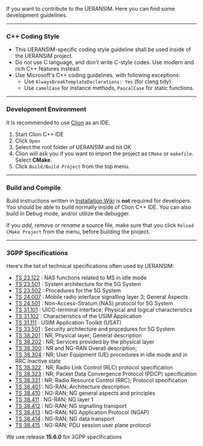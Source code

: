 If you want to contribute to the UERANSIM. Here you can find some development guidelines.

---

### C++ Coding Style

- This UERANSIM-specific coding style guideline shall be used inside of the UERANSIM project.
- Do not use C language, and don't write C-style codes. Use modern and rich C++ features instead.
- Use Microsoft's C++ coding guidelines, with following exceptions:
    - Use `AlwaysBreakTemplateDeclarations: Yes` (for clang tidy)
    - Use `camelCase` for instance methods, `PascalCase` for static functions.

---

### Development Environment

It is recommended to use [Clion](https://www.jetbrains.com/clion/) as an IDE.

1. Start Clion C++ IDE
2. Click `Open`
3. Select the root folder of UERANSIM and hit OK
4. Clion will ask you if you want to import the project as `CMake` or `makefile`. Select **CMake**.
5. Click `Build/Build Project` from the top menu.

---

### Build and Compile

Build instructions written in [Installation Wiki](https://github.com/aligungr/UERANSIM/wiki/Installation) is **not** required for developers. You should be able to build normally inside of Clion C++ IDE. You can also build in Debug mode, and/or utilize the debugger.

If you *add*, *remove* or *rename* a source file, make sure that you click `Reload CMake Project` from the menu, before building the project.

---

### 3GPP Specifications

Here's the list of technical specifications often used by UERANSIM:

- [TS 23.122](https://www.etsi.org/deliver/etsi_ts/123100_123199/123122/16.09.00_60/ts_123122v160900p.pdf) : NAS functions related to MS in idle mode
- [TS 23.501](https://www.etsi.org/deliver/etsi_ts/123500_123599/123501/15.12.00_60/ts_123501v151200p.pdf) : System architecture for the 5G System
- [TS 23.502](https://www.etsi.org/deliver/etsi_ts/123500_123599/123502/15.12.00_60/ts_123502v151200p.pdf) : Procedures for the 5G System
- [TS 24.007](https://www.etsi.org/deliver/etsi_ts/124000_124099/124007/16.05.00_60/ts_124007v160500p.pdf) : Mobile radio interface signalling layer 3; General Aspects
- [TS 24.501](https://www.etsi.org/deliver/etsi_ts/124500_124599/124501/15.06.00_60/ts_124501v150600p.pdf) : Non-Access-Stratum (NAS) protocol for 5G System
- [TS 31.101](https://www.etsi.org/deliver/etsi_ts/131100_131199/131101/15.03.00_60/ts_131101v150300p.pdf) : UICC-terminal interface; Physical and logical characteristics
- [TS 31.102](https://www.etsi.org/deliver/etsi_ts/131100_131199/131102/15.11.00_60/ts_131102v151100p.pdf) : Characteristics of the USIM Application
- [TS 31.111](https://www.etsi.org/deliver/etsi_ts/131100_131199/131111/15.10.00_60/ts_131111v151000p.pdf) : USIM Application Toolkit (USAT)  
- [TS 33.501](https://www.etsi.org/deliver/etsi_ts/133500_133599/133501/15.11.00_60/ts_133501v151100p.pdf) : Security architecture and procedures for 5G System
- [TS 38.201](https://www.etsi.org/deliver/etsi_ts/138200_138299/138201/15.00.00_60/ts_138201v150000p.pdf) : NR; Physical layer; General description
- [TS 38.202](https://www.etsi.org/deliver/etsi_ts/138200_138299/138202/15.06.00_60/ts_138202v150600p.pdf) : NR; Services provided by the physical layer
- [TS 38.300](https://www.etsi.org/deliver/etsi_ts/138300_138399/138300/15.11.00_60/ts_138300v151100p.pdf) : NR and NG-RAN Overall description; 
- [TS 38.304](https://www.etsi.org/deliver/etsi_ts/138300_138399/138304/15.07.00_60/ts_138304v150700p.pdf) : NR; User Equipment (UE) procedures in idle mode and in RRC Inactive state
- [TS 38.322](https://www.etsi.org/deliver/etsi_ts/138300_138399/138322/16.01.00_60/ts_138322v160100p.pdf) : NR; Radio Link Control (RLC) protocol specification
- [TS 38.323](https://www.etsi.org/deliver/etsi_ts/138300_138399/138323/16.02.00_60/ts_138323v160200p.pdf) : NR; Packet Data Convergence Protocol (PDCP) specification
- [TS 38.331](https://www.etsi.org/deliver/etsi_ts/138300_138399/138331/15.12.00_60/ts_138331v151200p.pdf) : NR; Radio Resource Control (RRC); Protocol specification
- [TS 38.401](https://www.etsi.org/deliver/etsi_ts/138400_138499/138401/16.04.00_60/ts_138401v160400p.pdf) : NG-RAN; Architecture description
- [TS 38.410](https://www.etsi.org/deliver/etsi_ts/138400_138499/138410/16.03.00_60/ts_138410v160300p.pdf) : NG-RAN; NG general aspects and principles
- [TS 38.411](https://www.etsi.org/deliver/etsi_ts/138400_138499/138411/16.00.00_60/ts_138411v160000p.pdf) : NG-RAN; NG layer 1
- [TS 38.412](https://www.etsi.org/deliver/etsi_ts/138400_138499/138412/16.01.00_60/ts_138412v160100p.pdf) : NG-RAN; NG signalling transport
- [TS 38.413](https://www.etsi.org/deliver/etsi_ts/138400_138499/138413/15.06.00_60/ts_138413v150600p.pdf) : NG-RAN; NG Application Protocol (NGAP)
- [TS 38.414](https://www.etsi.org/deliver/etsi_ts/138400_138499/138414/16.00.00_60/ts_138414v160000p.pdf) : NG-RAN; NG data transport
- [TS 38.415](https://www.etsi.org/deliver/etsi_ts/138400_138499/138415/16.03.00_60/ts_138415v160300p.pdf) : NG-RAN; PDU session user plane protocol

We use release **15.6.0** for 3GPP specifications
